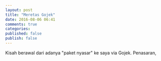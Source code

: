 ```yaml
---
layout: post
title: "Meretas Gojek"
date: 2016-08-06 06:41
comments: true
categories: 
published: false
publish: false
---
```


Kisah berawal dari adanya "paket nyasar" ke saya
via Gojek. Penasaran, 